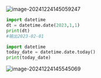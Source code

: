 ![image-20241224145059247](C:\Users\Emerson\AppData\Roaming\Typora\typora-user-images\image-20241224145059247.png)

```python
import datetime
dt = datetime.date(2023,1,1)
print(dt)
#输出2023-02-01
```

```py
import datetime
today_date = datetime.date.today()
print(today_date)
```

![image-20241224145545069](C:\Users\Emerson\AppData\Roaming\Typora\typora-user-images\image-20241224145545069.png)